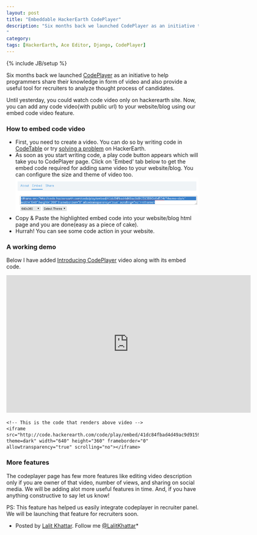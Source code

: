 ```yaml
---
layout: post
title: "Embeddable HackerEarth CodePlayer"
description: "Six months back we launched CodePlayer as an initiative to help programmers share their knowledge in form of video and also provide a useful tool for recruiters to analyze thought process of candidates.
"
category:
tags: [HackerEarth, Ace Editor, Django, CodePlayer]
---
```

{% include JB/setup %}

Six months back we launched [CodePlayer](http://engineering.hackerearth.com/2014/01/21/introducing-codeplayer/) as an initiative to help programmers share their knowledge in form of video and also provide a useful tool for recruiters to analyze thought process of candidates.

Until yesterday, you could watch code video only on hackerearth site. Now, you can add any code video(with public url) to your website/blog using our embed code video feature.

### How to embed code video ###

<ul>
<li>First, you need to create a video. You can do so by writing code in <a href="http://code.hackerearth.com" target="_blank">CodeTable</a> or try <a href="http://code.hackerearth.com/code/play/41dc84fbad4d49ac9d91593890b6d534/">solving a problem</a> on HackerEarth.</li>
<li>As soon as you start writing code, a play code button appears which will take you to CodePlayer page. Click on 'Embed' tab below to get the embed code required for adding same video to your website/blog. You can configure the size and theme of video too.</li>
<img src="/images/embed-code.png" title="Sample image"/>
<li>Copy & Paste the highlighted embed code into your website/blog html page and you are done(easy as a piece of cake).</li>
<li>Hurrah! You can see some code action in your website.</li>
</ul>

### A working demo ###

Below I have added [Introducing CodePlayer](http://code.hackerearth.com/code/play/41dc84fbad4d49ac9d91593890b6d534/) video along with its embed code.

<iframe src="http://code.hackerearth.com/code/play/embed/41dc84fbad4d49ac9d91593890b6d534/?theme=dark" width="640" height="360" frameborder="0" allowtransparency="true" scrolling="no"></iframe>

    <!-- This is the code that renders above video -->
    <iframe src="http://code.hackerearth.com/code/play/embed/41dc84fbad4d49ac9d91593890b6d534/?theme=dark" width="640" height="360" frameborder="0" allowtransparency="true" scrolling="no"></iframe> 

### More features ###

The codeplayer page has few more features like editing video description only if you are owner of that video, number of views, and sharing on social media. We will be adding alot more useful features in time. And, if you have anything constructive to say let us know!

PS: This feature has helped us easily integrate codeplayer in recruiter panel. We will be launching that feature for recruiters soon.

* Posted by [Lalit Khattar](http://www.hackerearth.com/users/lalitkhattar/). Follow me [@LalitKhattar](http://twitter.com/LalitKhattar)*
